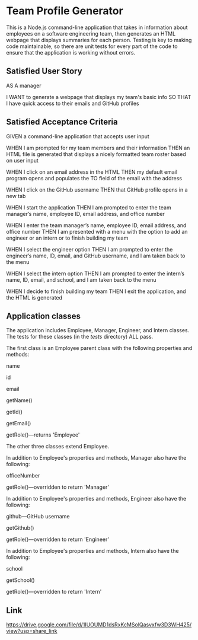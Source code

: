 # Team Profile Generator
This is a Node.js command-line application that takes in information about employees on a software engineering team, then generates an HTML webpage that displays summaries for each person. Testing is key to making code maintainable, so there are unit tests for every part of the code to ensure that the application is working without errors.

## Satisfied User Story
AS A manager

I WANT to generate a webpage that displays my team's basic info
SO THAT I have quick access to their emails and GitHub profiles

## Satisfied Acceptance Criteria
GIVEN a command-line application that accepts user input

WHEN I am prompted for my team members and their information
THEN an HTML file is generated that displays a nicely formatted team roster based on user input

WHEN I click on an email address in the HTML
THEN my default email program opens and populates the TO field of the email with the address

WHEN I click on the GitHub username
THEN that GitHub profile opens in a new tab

WHEN I start the application
THEN I am prompted to enter the team manager’s name, employee ID, email address, and office number

WHEN I enter the team manager’s name, employee ID, email address, and office number
THEN I am presented with a menu with the option to add an engineer or an intern or to finish building my team

WHEN I select the engineer option
THEN I am prompted to enter the engineer’s name, ID, email, and GitHub username, and I am taken back to the menu

WHEN I select the intern option
THEN I am prompted to enter the intern’s name, ID, email, and school, and I am taken back to the menu

WHEN I decide to finish building my team
THEN I exit the application, and the HTML is generated

## Application classes
The application includes Employee, Manager, Engineer, and Intern classes. The tests for these classes (in the _tests_ directory) ALL pass.

The first class is an Employee parent class with the following properties and methods:

name

id

email

getName()

getId()

getEmail()

getRole()—returns 'Employee'

The other three classes extend Employee.

In addition to Employee's properties and methods, Manager also have the following:

officeNumber

getRole()—overridden to return 'Manager'

In addition to Employee's properties and methods, Engineer also have the following:

github—GitHub username

getGithub()

getRole()—overridden to return 'Engineer'

In addition to Employee's properties and methods, Intern also have the following:

school

getSchool()

getRole()—overridden to return 'Intern'



 ## Link
 https://drive.google.com/file/d/1IUOUMD1dsRxKcMSolQasvxfw3D3WH425/view?usp=share_link

